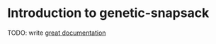 # Introduction to genetic-snapsack

TODO: write [great documentation](http://jacobian.org/writing/what-to-write/)
